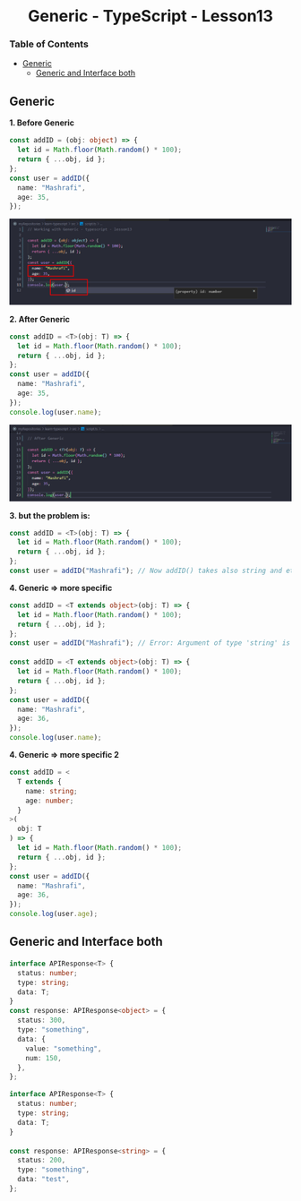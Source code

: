 <br />
 <p align="center">
    <h1 align="center"> Generic - TypeScript - Lesson13 </h1>
</p>

<!-- TABLE OF CONTENTS -->

### Table of Contents

- [Generic](#generic)
  - [Generic and Interface both](#generic-and-interface-both)

## Generic

**1. Before Generic**

```typescript
const addID = (obj: object) => {
  let id = Math.floor(Math.random() * 100);
  return { ...obj, id };
};
const user = addID({
  name: "Mashrafi",
  age: 35,
});
```

![Before Generic](./images/before-generic.png)

**2. After Generic**

```typescript
const addID = <T>(obj: T) => {
  let id = Math.floor(Math.random() * 100);
  return { ...obj, id };
};
const user = addID({
  name: "Mashrafi",
  age: 35,
});
console.log(user.name);
```

![After Generic](./images/after-generic.png)

**3. but the problem is:**

```typescript
const addID = <T>(obj: T) => {
  let id = Math.floor(Math.random() * 100);
  return { ...obj, id };
};
const user = addID("Mashrafi"); // Now addID() takes also string and etc.
```

**4. Generic => more specific**

```typescript
const addID = <T extends object>(obj: T) => {
  let id = Math.floor(Math.random() * 100);
  return { ...obj, id };
};
const user = addID("Mashrafi"); // Error: Argument of type 'string' is not assignable to parameter of type 'object'

const addID = <T extends object>(obj: T) => {
  let id = Math.floor(Math.random() * 100);
  return { ...obj, id };
};
const user = addID({
  name: "Mashrafi",
  age: 36,
});
console.log(user.name);
```

**4. Generic => more specific 2**

```typescript
const addID = <
  T extends {
    name: string;
    age: number;
  }
>(
  obj: T
) => {
  let id = Math.floor(Math.random() * 100);
  return { ...obj, id };
};
const user = addID({
  name: "Mashrafi",
  age: 36,
});
console.log(user.age);
```

## Generic and Interface both

```typescript
interface APIResponse<T> {
  status: number;
  type: string;
  data: T;
}
const response: APIResponse<object> = {
  status: 300,
  type: "something",
  data: {
    value: "something",
    num: 150,
  },
};
```

```typescript
interface APIResponse<T> {
  status: number;
  type: string;
  data: T;
}

const response: APIResponse<string> = {
  status: 200,
  type: "something",
  data: "test",
};
```

<br/>
